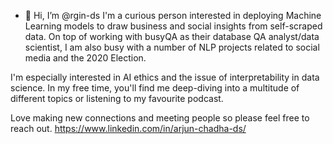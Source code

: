 - 👋 Hi, I’m @rgin-ds
I'm a curious person interested in deploying Machine Learning models to draw business and social insights from self-scraped data. 
On top of working with busyQA as their database QA analyst/data scientist, I am also busy with a number of NLP projects related to social media and the 2020 Election.

I'm especially interested in AI ethics and the issue of interpretability in data science. 
In my free time, you'll find me deep-diving into a multitude of different topics or listening to my favourite podcast.

Love making new connections and meeting people so please feel free to reach out.
https://www.linkedin.com/in/arjun-chadha-ds/

